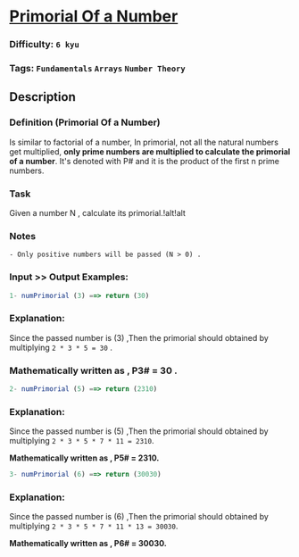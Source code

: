 # [Primorial Of a Number](https://www.codewars.com/kata/5a99a03e4a6b34bb3c000124)

### Difficulty: `6 kyu`

### Tags: `Fundamentals` `Arrays` `Number Theory`

## Description

### Definition (Primorial Of a Number)
Is similar to factorial of a number, In primorial, not all the natural numbers get multiplied, **only prime numbers are multiplied to calculate the primorial of a number**. It's denoted with P# and it is the product of the first n prime numbers.

### Task
Given a number N , calculate its primorial.!alt!alt

### Notes
    - Only positive numbers will be passed (N > 0) .

### Input >> Output Examples:

```js
1- numPrimorial (3) ==> return (30)
```

### Explanation:
Since the passed number is (3) ,Then the primorial should obtained by multiplying `2 * 3 * 5 = 30` .

### Mathematically written as , P3# = 30 .

```js
2- numPrimorial (5) ==> return (2310)
```

### Explanation:
Since the passed number is (5) ,Then the primorial should obtained by multiplying  `2 * 3 * 5 * 7 * 11 = 2310`.

**Mathematically written as , P5# = 2310.**

```js
3- numPrimorial (6) ==> return (30030)
```

### Explanation:
Since the passed number is (6) ,Then the primorial should obtained by multiplying  `2 * 3 * 5 * 7 * 11 * 13 = 30030`.

**Mathematically written as , P6# = 30030.**